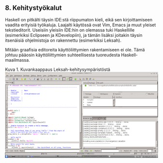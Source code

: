 ## 8. Kehitystyökalut

Haskell on pitkälti täysin IDE:stä riippumaton kieli, eikä sen kirjoittamiseen vaadita erityisiä työkaluja. Laajalti käytössä ovat Vim, Emacs ja muut yleiset tekstieditorit. Useisiin yleisiin IDE:hin on olemassa tuki Haskellille (esimerkiksi Eclipseen ja KDevelopiin), ja tämän lisäksi joitakin täysin itsenäisiä ohjelmistoja on rakennettu (esimerkiksi Leksah).

Mitään graafisia editoreita käyttöliittymien rakentamiseen ei ole. Tämä johtuu pääosin käyttöliittymien suhteellisesta tuoreudesta Haskell-maailmassa.

Kuva 1. Kuvankaappaus Leksah-kehitysympäristöstä
![Kuvankaappaus Leksah:sta](images/leksah.png)
